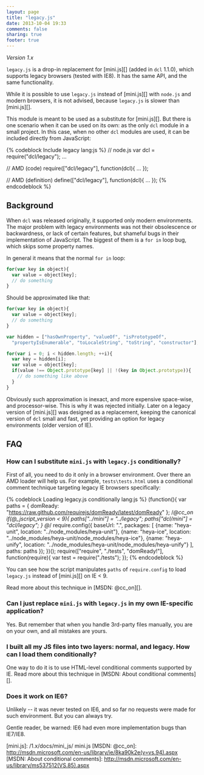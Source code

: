 ```yaml
---
layout: page
title: "legacy.js"
date: 2013-10-04 19:33
comments: false
sharing: true
footer: true
---
```


*Version 1.x*

`legacy.js` is a drop-in replacement for [mini.js][] (added in `dcl` 1.1.0), which supports legacy browsers (tested with IE8). It has the same API, and the same functionality.

While it is possible to use `legacy.js` instead of [mini.js][] with `node.js` and modern browsers, it is not advised, because `legacy.js` is slower than [mini.js][].

This module is meant to be used as a substitute for [mini.js][]. But there is one scenario when it can be used on its own: as the only `dcl` module in a small project. In this case, when no other `dcl` modules are used, it can be included directly from JavaScript:

{% codeblock Include legacy lang:js %}
// node.js
var dcl = require("dcl/legacy");
...

// AMD (code)
require(["dcl/legacy"], function(dcl){
  ...
});

// AMD (definition)
define(["dcl/legacy"], function(dcl){
  ...
});
{% endcodeblock %}


## Background

When `dcl` was released originally, it supported only modern environments. The major problem with legacy environments was not their obsolescence or backwardness, or lack of certain features, but shameful bugs in their implementation of JavaScript. The biggest of them is a `for in` loop bug, which skips some property names.

In general it means that the normal `for in` loop:

```js
for(var key in object){
  var value = object[key];
  // do something
}
```

Should be approximated like that:

```js
for(var key in object){
  var value = object[key];
  // do something
}

var hidden = ["hasOwnProperty", "valueOf", "isPrototypeOf",
  "propertyIsEnumerable", "toLocaleString", "toString", "constructor"];

for(var i = 0; i < hidden.length; ++i){
  var key = hidden[i];
  var value = object[key];
  if(value !== Object.prototype[key] || !(key in Object.prototype)){
    // do something like above
  }
}
```

Obviously such approximation is inexact, and more expensive space-wise, and processor-wise. This is why it was rejected initially. Later on a legacy version of [mini.js][] was designed as a replacement, keeping the canonical version of `dcl` small and fast, yet providing an option for legacy environments (older version of IE).

## FAQ

### How can I substitute `mini.js` with `legacy.js` conditionally?

First of all, you need to do it only in a browser environment. Over there an AMD loader will help us. For example, `tests\tests.html` uses a conditional comment technique targeting legacy IE browsers specifically:

{% codeblock Loading legacy.js conditionally lang:js %}
(function(){
    var paths = {
        domReady: "https://raw.github.com/requirejs/domReady/latest/domReady"
    };
    /*@cc_on
    if(@_jscript_version < 9){
        paths["../mini"]  = "../legacy";
        paths["dcl/mini"] = "dcl/legacy";
    }
    @*/
    require.config({
        baseUrl: ".",
        packages: [
            {name: "heya-unit",
            location: "../node_modules/heya-unit"},
            {name: "heya-ice",
            location: "../node_modules/heya-unit/node_modules/heya-ice"},
            {name: "heya-unify",
            location: "../node_modules/heya-unit/node_modules/heya-unify"}
        ],
        paths: paths
    });
})();
require(["require", "./tests", "domReady!"], function(require){
    var test = require("./tests");
});
{% endcodeblock %}

You can see how the script manipulates `paths` of `require.config` to load `legacy.js` instead of [mini.js][] on IE < 9.

Read more about this technique in [MSDN: @cc_on][].

### Can I just replace `mini.js` with `legacy.js` in my own IE-specific application?

Yes. But remember that when you handle 3rd-party files manually, you are on your own, and all mistakes are yours.

### I built all my JS files into two layers: normal, and legacy. How can I load them conditionally?

One way to do it is to use HTML-level conditional comments supported by IE. Read more about this technique in [MSDN: About conditional comments][].

### Does it work on IE6?

Unlikely -- it was never tested on IE6, and so far no requests were made for such environment. But you can always try.

Gentle reader, be warned: IE6 had even more implementation bugs than IE7/IE8.

[mini.js]:  /1.x/docs/mini_js/  mini.js
[MSDN: @cc_on]: http://msdn.microsoft.com/en-us/library/ie/8ka90k2e(v=vs.94).aspx
[MSDN: About conditional comments]: http://msdn.microsoft.com/en-us/library/ms537512(VS.85).aspx
